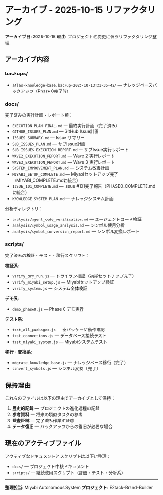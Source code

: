 # アーカイブ - 2025-10-15 リファクタリング

**アーカイブ日**: 2025-10-15
**理由**: プロジェクト名変更に伴うリファクタリング整理

## アーカイブ内容

### backups/
- `atlas-knowledge-base.backup-2025-10-13T21-35-42/` — ナレッジベースバックアップ（Phase 0完了時）

### docs/
完了済みの実行計画・レポート類：
- `EXECUTION_PLAN_FINAL.md` — 最終実行計画（完了済み）
- `GITHUB_ISSUES_PLAN.md` — GitHub Issue計画
- `ISSUES_SUMMARY.md` — Issue サマリー
- `SUB_ISSUES_PLAN.md` — サブIssue計画
- `SUB_ISSUES_EXECUTION_REPORT.md` — サブIssue実行レポート
- `WAVE2_EXECUTION_REPORT.md` — Wave 2 実行レポート
- `WAVE3_EXECUTION_REPORT.md` — Wave 3 実行レポート
- `SYSTEM_IMPROVEMENT_PLAN.md` — システム改善計画
- `MIYABI_SETUP_COMPLETE.md` — Miyabiセットアップ完了（MIYABI_COMPLETE.mdに統合）
- `ISSUE_101_COMPLETE.md` — Issue #101完了報告（PHASE0_COMPLETE.mdに統合）
- `KNOWLEDGE_SYSTEM_PLAN.md` — ナレッジシステム計画

分析ディレクトリ：
- `analysis/agent_code_verification.md` — エージェントコード検証
- `analysis/symbol_usage_analysis.md` — シンボル使用分析
- `analysis/symbol_conversion_report.md` — シンボル変換レポート

### scripts/
完了済みの検証・テスト・移行スクリプト：

**検証系**:
- `verify_dry_run.js` — ドライラン検証（初期セットアップ完了）
- `verify_miyabi_setup.js` — Miyabiセットアップ検証
- `verify_system.js` — システム全体検証

**デモ系**:
- `demo_phase0.js` — Phase 0 デモ実行

**テスト系**:
- `test_all_packages.js` — 全パッケージ動作確認
- `test_connections.js` — データベース接続テスト
- `test_miyabi_system.js` — Miyabiシステムテスト

**移行・変換系**:
- `migrate_knowledge_base.js` — ナレッジベース移行（完了）
- `convert_symbols.js` — シンボル変換（完了）

## 保持理由

これらのファイルは以下の理由でアーカイブとして保持：
1. **歴史的記録** — プロジェクトの進化過程の記録
2. **参考資料** — 将来の類似タスクの参考
3. **監査証跡** — 完了済み作業の証跡
4. **データ復旧** — バックアップからの復旧が必要な場合

## 現在のアクティブファイル

アクティブなドキュメントとスクリプトは以下に整理：
- `docs/` — プロジェクト中核ドキュメント
- `scripts/` — 継続使用スクリプト（評価・テスト・分析系）

---

**整理担当**: Miyabi Autonomous System
**プロジェクト**: EStack-Brand-Builder
